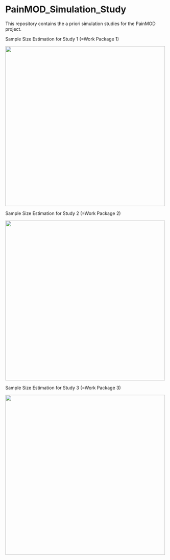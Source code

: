 # PainMOD_Simulation_Study
This repository contains the a priori simulation studies for the PainMOD project.
 
 
 

Sample Size Estimation for Study 1 (=Work Package 1)
 
<img src="https://github.com/LoefflerMartin/PainMOD_Simulation_Study/assets/95685062/06f64c92-ee35-4bff-a8c1-2d754f487337" width="500">
 
 
 
 
Sample Size Estimation for Study 2 (=Work Package 2)
 
<img src="https://github.com/LoefflerMartin/PainMOD_Simulation_Study/assets/95685062/bcf179a4-0328-4dcd-b1ae-98cc7ff53f30" width="500">
 
 
Sample Size Estimation for Study 3 (=Work Package 3)
 
<img src="https://github.com/LoefflerMartin/PainMOD_Simulation_Study/assets/95685062/f0b8e4d2-b84a-4d65-8b15-80d298bd3486" width="500">
 
 
 
 
